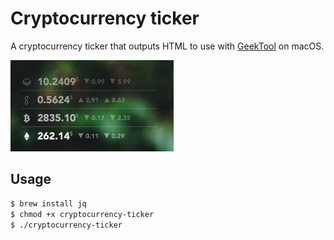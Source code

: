 # Cryptocurrency ticker

A cryptocurrency ticker that outputs HTML to use with [GeekTool](https://www.tynsoe.org/v2/geektool/) on macOS.

<img src="./screenshots/screenshot.png" width="261" />

## Usage

```bash
$ brew install jq
$ chmod +x cryptocurrency-ticker
$ ./cryptocurrency-ticker
```
